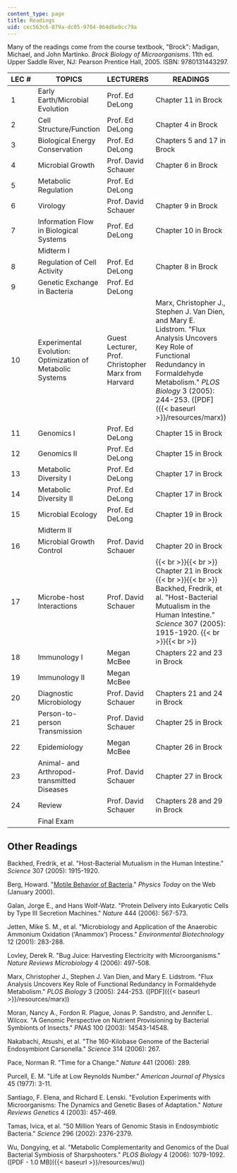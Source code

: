```yaml
---
content_type: page
title: Readings
uid: cec563c6-079a-dc05-9704-064d6e9cc79a
---
```


Many of the readings come from the course textbook, "Brock": Madigan, Michael, and John Martinko. _Brock Biology of Microorganisms_. 11th ed. Upper Saddle River, NJ: Pearson Prentice Hall, 2005. ISBN: 9780131443297.

| LEC # | TOPICS | LECTURERS | READINGS |
| --- | --- | --- | --- |
| 1 | Early Earth/Microbial Evolution | Prof. Ed DeLong | Chapter 11 in Brock |
| 2 | Cell Structure/Function | Prof. Ed DeLong | Chapter 4 in Brock |
| 3 | Biological Energy Conservation | Prof. Ed DeLong | Chapters 5 and 17 in Brock |
| 4 | Microbial Growth | Prof. David Schauer | Chapter 6 in Brock |
| 5 | Metabolic Regulation | Prof. Ed DeLong | &nbsp; |
| 6 | Virology | Prof. David Schauer | Chapter 9 in Brock |
| 7 | Information Flow in Biological Systems | Prof. Ed DeLong | Chapter 10 in Brock |
| &nbsp; | Midterm I | &nbsp; |
| 8 | Regulation of Cell Activity | Prof. Ed DeLong | Chapter 8 in Brock |
| 9 | Genetic Exchange in Bacteria | Prof. Ed DeLong | &nbsp; |
| 10 | Experimental Evolution: Optimization of Metabolic Systems | Guest Lecturer, Prof. Christopher Marx from Harvard | Marx, Christopher J., Stephen J. Van Dien, and Mary E. Lidstrom. "Flux Analysis Uncovers Key Role of Functional Redundancy in Formaldehyde Metabolism." _PLOS Biology_ 3 (2005): 244-253. ([PDF]({{< baseurl >}}/resources/marx)) |
| 11 | Genomics I | Prof. Ed DeLong | Chapter 15 in Brock |
| 12 | Genomics II | Prof. Ed DeLong | Chapter 15 in Brock |
| 13 | Metabolic Diversity I | Prof. Ed DeLong | Chapter 17 in Brock |
| 14 | Metabolic Diversity II | Prof. Ed DeLong | Chapter 17 in Brock |
| 15 | Microbial Ecology | Prof. Ed DeLong | Chapter 19 in Brock |
| &nbsp; | Midterm II | &nbsp; |
| 16 | Microbial Growth Control | Prof. David Schauer | Chapter 20 in Brock |
| 17 | Microbe-host Interactions | Prof. David Schauer |  {{< br >}}{{< br >}} Chapter 21 in Brock {{< br >}}{{< br >}} Backhed, Fredrik, et al. "Host-Bacterial Mutualism in the Human Intestine." _Science_ 307 (2005): 1915-1920. {{< br >}}{{< br >}}  |
| 18 | Immunology I | Megan McBee | Chapters 22 and 23 in Brock |
| 19 | Immunology II | Megan McBee | &nbsp; |
| 20 | Diagnostic Microbiology | Prof. David Schauer | Chapters 21 and 24 in Brock |
| 21 | Person-to-person Transmission | Prof. David Schauer | Chapter 25 in Brock |
| 22 | Epidemiology | Megan McBee | Chapter 26 in Brock |
| 23 | Animal- and Arthropod-transmitted Diseases | Prof. David Schauer | Chapter 27 in Brock |
| 24 | Review | Prof. David Schauer | Chapters 28 and 29 in Brock |
| &nbsp; | Final Exam | &nbsp; |   

Other Readings
--------------

Backhed, Fredrik, et al. "Host-Bacterial Mutualism in the Human Intestine." _Science_ 307 (2005): 1915-1920.

Berg, Howard. "[Motile Behavior of Bacteria](https://doi.org/10.1063/1.882934)." _Physics Today_ on the Web (January 2000).

Galan, Jorge E., and Hans Wolf-Watz. "Protein Delivery into Eukaryotic Cells by Type III Secretion Machines." _Nature_ 444 (2006): 567-573.

Jetten, Mike S. M., et al. "Microbiology and Application of the Anaerobic Ammonium Oxidation (‘Anammox’) Process." _Environmental Biotechnology_ 12 (2001): 283-288.

Lovley, Derek R. "Bug Juice: Harvesting Electricity with Microorganisms." _Nature_ _Reviews Microbiology_ 4 (2006): 497-508.

Marx, Christopher J., Stephen J. Van Dien, and Mary E. Lidstrom. "Flux Analysis Uncovers Key Role of Functional Redundancy in Formaldehyde Metabolism." _PLOS Biology_ 3 (2005): 244-253. ([PDF]({{< baseurl >}}/resources/marx))

Moran, Nancy A., Fordon R. Plague, Jonas P. Sandstro, and Jennifer L. Wilcox. "A Genomic Perspective on Nutrient Provisioning by Bacterial Symbionts of Insects." _PNAS_ 100 (2003): 14543-14548.

Nakabachi, Atsushi, et al. "The 160-Kilobase Genome of the Bacterial Endosymbiont Carsonella." _Science_ 314 (2006): 267.

Pace, Norman R. "Time for a Change." _Nature_ 441 (2006): 289.

Purcell, E. M. "Life at Low Reynolds Number." _American Journal of Physics_ 45 (1977): 3-11.

Santiago, F. Elena, and Richard E. Lenski. "Evolution Experiments with Microorganisms: The Dynamics and Genetic Bases of Adaptation." _Nature_ _Reviews Genetics_ 4 (2003): 457-469.

Tamas, Ivica, et al. "50 Million Years of Genomic Stasis in Endosymbiotic Bacteria." _Science_ 296 (2002): 2376-2379.

Wu, Dongying, et al. "Metabolic Complementarity and Genomics of the Dual Bacterial Symbiosis of Sharpshooters." _PLOS Biology_ 4 (2006): 1079-1092. ([PDF - 1.0 MB]({{< baseurl >}}/resources/wu))